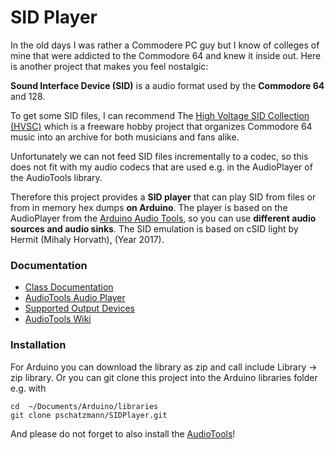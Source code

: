 # SID Player

In the old days I was rather a Commodere PC guy but I know of colleges of mine that were addicted to the Commodore 64 and knew it inside out. Here is another project that makes you feel nostalgic: 

__Sound Interface Device (SID)__ is a audio format used by the __Commodore 64__ and 128. 

To get some SID files, I can recommend The [High Voltage SID Collection (HVSC)](https://www.hvsc.c64.org/) which is a freeware hobby project that organizes Commodore 64 music into an archive for both musicians and fans alike.

Unfortunately we can not feed SID files incrementally to a codec, so this does not fit with my audio codecs that are used e.g. in the AudioPlayer of the AudioTools library.

Therefore this project provides a __SID player__ that can play SID from files or from in memory hex dumps __on Arduino__. The player is based on the AudioPlayer from the [Arduino Audio Tools](https://github.com/pschatzmann/arduino-audio-tools), so you can use __different audio sources and audio sinks__. The SID emulation is based on cSID light by Hermit (Mihaly Horvath), (Year 2017).

### Documentation

- [Class Documentation](https://pschatzmann.github.io/SIDPlayer/docs/html/annotated.html)
- [AudioTools Audio Player](https://github.com/pschatzmann/arduino-audio-tools/wiki/The-Audio-Player-Class)
- [Supported Output Devices](https://pschatzmann.github.io/arduino-audio-tools/group__io.html)
- [AudioTools Wiki](https://github.com/pschatzmann/arduino-audio-tools/wiki)

### Installation

For Arduino you can download the library as zip and call include Library -> zip library. Or you can git clone this project into the Arduino libraries folder e.g. with

```
cd  ~/Documents/Arduino/libraries
git clone pschatzmann/SIDPlayer.git
```

And please do not forget to also install the [AudioTools](https://github.com/pschatzmann/arduino-audio-tools)!